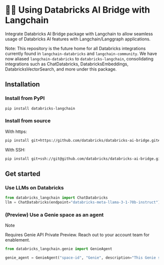 # 🦜🔗 Using Databricks AI Bridge with Langchain

Integrate Databricks AI Bridge package with Langchain to allow seamless usage of Databricks AI features with Langchain/Langgraph applications.

Note: This repository is the future home for all Databricks integrations currently found in `langchain-databricks` and `langchain-community`. We have now aliased `langchain-databricks` to `databricks-langchain`, consolidating integrations such as ChatDatabricks, DatabricksEmbeddings, DatabricksVectorSearch, and more under this package.

## Installation

### Install from PyPI
```sh
pip install databricks-langchain
```

### Install from source


With https:

```sh
pip install git+https://github.com/databricks/databricks-ai-bridge.git#subdirectory=integrations/langchain
```

With SSH:

```sh
pip install git+ssh://git@github.com/databricks/databricks-ai-bridge.git#subdirectory=integrations/langchain
```

## Get started

### Use LLMs on Databricks

```python
from databricks_langchain import ChatDatabricks
llm = ChatDatabricks(endpoint="databricks-meta-llama-3-1-70b-instruct")
```

### (Preview) Use a Genie space as an agent

> [!NOTE]
> Requires Genie API Private Preview. Reach out to your account team for enablement. 

```python
from databricks_langchain.genie import GenieAgent

genie_agent = GenieAgent("space-id", "Genie", description="This Genie space has access to sales data in Europe")
```
